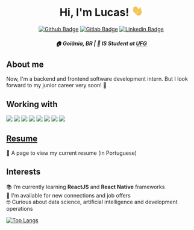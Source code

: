 <div align="center">
  <h1>
    Hi, I'm Lucas! 
    <img src="https://raw.githubusercontent.com/ABSphreak/ABSphreak/master/gifs/Hi.gif" width="30px"> 
  </h1> 
  
[![Github Badge](https://img.shields.io/badge/github%20-%23323330.svg?&style=for-the-badge&logo=github&logoColor=white&color=black&link=https://github.com/lucaspmatos)](https://github.com/lucaspmatos)
[![Gitlab Badge](https://img.shields.io/badge/gitlab%20-%23323330.svg?&style=for-the-badge&logo=gitlab&logoColor=white&color=purple&link=https://gitlab.com/lucaspmatos)](https://gitlab.com/lucaspmatos)
[![Linkedin Badge](https://img.shields.io/badge/linkedin%20-%23323330.svg?&style=for-the-badge&logo=linkedin&logoColor=white&color=blue&link=https://br.linkedin.com/in/lucaspmatos/)](https://br.linkedin.com/in/lucaspmatos/)

##### :house: Goiânia, BR | :closed_book: IS Student at [UFG](https://ufg.br) 

</div>

## About me
Now, I'm a backend and frontend software development intern. But I look forward to my junior career very soon! :pray:

## Working with
![](https://img.shields.io/badge/html5%20-%23323330.svg?&style=for-the-badge&logo=html5&logoColor=white&color=orange)
![](https://img.shields.io/badge/css3%20-%23323330.svg?&style=for-the-badge&logo=css3&logoColor=white&color=blue)
![](https://img.shields.io/badge/javascript%20-%23323330.svg?&style=for-the-badge&logo=javascript&logoColor=black&color=ffe05d)
![](https://img.shields.io/badge/git%20-%23323330.svg?&style=for-the-badge&logo=git&logoColor=white&color=black)
![](https://img.shields.io/badge/jquery%20-%23323330.svg?&style=for-the-badge&logo=jquery&logoColor=white&color=darkblue)
![](https://img.shields.io/badge/node.js%20-%23323330.svg?&style=for-the-badge&logo=node.js&logoColor=white&color=darkgreen)
![](https://img.shields.io/badge/bootstrap%20-%23323330.svg?&style=for-the-badge&logo=bootstrap&logoColor=white&color=blueviolet)
![](https://img.shields.io/badge/mysql%20-%23323330.svg?&style=for-the-badge&logo=mysql&logoColor=white&color=brown)

## [Resume](https://lucaspmatos.github.io/my-digital-resume/)
:scroll: A page to view my current resume (in Portuguese)

## Interests
:books: I’m currently learning **ReactJS** and **React Native** frameworks<br>
:handshake: I'm available for new connections and job offers<br>
:nerd_face: Curious about data science, artificial intelligence and development operations<br>

[![Top Langs](https://github-readme-stats.vercel.app/api/top-langs/?username=lucaspmatos&layout=compact&show_icons=true&title_color=000000&icon_color=5C2DAE)](https://github.com/anuraghazra/github-readme-stats)
